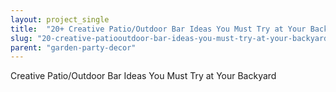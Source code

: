 ```yaml
---
layout: project_single
title:  "20+ Creative Patio/Outdoor Bar Ideas You Must Try at Your Backyard"
slug: "20-creative-patiooutdoor-bar-ideas-you-must-try-at-your-backyard"
parent: "garden-party-decor"
---
```

Creative Patio/Outdoor Bar Ideas You Must Try at Your Backyard